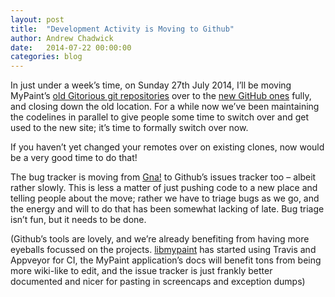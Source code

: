 ```yaml
---
layout: post
title:  "Development Activity is Moving to Github"
author: Andrew Chadwick
date:   2014-07-22 00:00:00
categories: blog
---
```


In just under a week’s time, on Sunday 27th July 2014, I’ll be moving
MyPaint’s [old Gitorious git
repositories](https://gitorious.org/mypaint/) over to the [new GitHub
ones](https://github.com/mypaint) fully, and closing down the old
location. For a while now we’ve been maintaining the codelines in
parallel to give people some time to switch over and get used to the new
site; it’s time to formally switch over now.

If you haven’t yet changed your remotes over on existing clones, now
would be a very good time to do that!

The bug tracker is moving from
[Gna!](https://gna.org/bugs/?group=mypaint) to Github’s issues tracker
too – albeit rather slowly. This is less a matter of just pushing code
to a new place and telling people about the move; rather we have to
triage bugs as we go, and the energy and will to do that has been
somewhat lacking of late. Bug triage isn’t fun, but it needs to be done.

(Github’s tools are lovely, and we’re already benefiting from having
more eyeballs focussed on the projects.
[libmypaint](https://github.com/mypaint/libmypaint) has started using
Travis and Appveyor for CI, the MyPaint application’s docs will benefit
tons from being more wiki-like to edit, and the issue tracker is just
frankly better documented and nicer for pasting in screencaps and
exception dumps)

